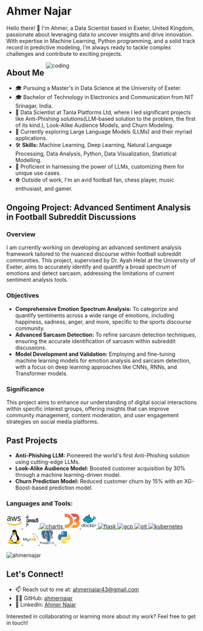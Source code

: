 # Ahmer Najar

Hello there! 👋 I'm Ahmer, a Data Scientist based in Exeter, United Kingdom, passionate about leveraging data to uncover insights and drive innovation. With expertise in Machine Learning, Python programming, and a solid track record in predictive modeling, I'm always ready to tackle complex challenges and contribute to exciting projects.

<img align="right" alt="coding" width="400" src="https://user-
images.githubusercontent.com/55389276/140866485-8fb1c876-9a8f-4d6a-98dc-08c4981eaf70.gif](https://www.google.com/url?sa=i&url=https%3A%2F%2Foutlane.co%2Fnow%2Fnew-shot-programmer-animation%2F&psig=AOvVaw1NCqXeaXj4PXONdbFED7Lj&ust=1712448035028000&source=images&cd=vfe&opi=89978449&ved=0CBEQjRxqFwoTCJDalpqkrIUDFQAAAAAdAAAAABAE)">
## About Me

- 🎓 Pursuing a Master's in Data Science at the University of Exeter.
- 🎓 Bachelor of Technology in Electronics and Communication from NIT Srinagar, India.
- 💼 Data Scientist at Tanla Platforms Ltd, where I led significant projects like Anti-Phishing solutions(LLM-based solution to the problem, the first of its kind.), Look-Alike Audience Models, and Churn Modeling.
- 🌱 Currently exploring Large Language Models (LLMs) and their myriad applications.
- 🛠️ **Skills:** Machine Learning, Deep Learning, Natural Language Processing, Data Analysis, Python, Data Visualization, Statistical Modelling.
- 🤖 Proficient in harnessing the power of LLMs, customizing them for unique use cases.
- ⚽️ Outside of work, I'm an avid football fan, chess player, music enthusiast, and gamer.

## Ongoing Project: Advanced Sentiment Analysis in Football Subreddit Discussions

### Overview

I am currently working on developing an advanced sentiment analysis framework tailored to the nuanced discourse within football subreddit communities. This project, supervised by Dr. Ayah Helal at the University of Exeter, aims to accurately identify and quantify a broad spectrum of emotions and detect sarcasm, addressing the limitations of current sentiment analysis tools.

### Objectives

- **Comprehensive Emotion Spectrum Analysis:** To categorize and quantify sentiments across a wide range of emotions, including happiness, sadness, anger, and more, specific to the sports discourse community.
- **Advanced Sarcasm Detection:** To refine sarcasm detection techniques, ensuring the accurate identification of sarcasm within subreddit discussions.
- **Model Development and Validation:** Employing and fine-tuning machine learning models for emotion analysis and sarcasm detection, with a focus on deep learning approaches like CNNs, RNNs, and Transformer models.

### Significance

This project aims to enhance our understanding of digital social interactions within specific interest groups, offering insights that can improve community management, content moderation, and user engagement strategies on social media platforms.

## Past Projects

- **Anti-Phishing LLM:** Pioneered the world's first Anti-Phishing solution using cutting-edge LLMs.
- **Look-Alike Audience Model:** Boosted customer acquisition by 30% through a machine learning-driven model.
- **Churn Prediction Model:** Reduced customer churn by 15% with an XG-Boost-based prediction model.

<h3 align="left">Languages and Tools:</h3>
<p align="left"> <a href="https://aws.amazon.com" target="_blank" rel="noreferrer"> <img src="https://raw.githubusercontent.com/devicons/devicon/master/icons/amazonwebservices/amazonwebservices-original-wordmark.svg" alt="aws" width="40" height="40"/> </a> <a href="https://canvasjs.com" target="_blank" rel="noreferrer"> <img src="https://raw.githubusercontent.com/Hardik0307/Hardik0307/master/assets/canvasjs-charts.svg" alt="canvasjs" width="40" height="40"/> </a> <a href="https://www.chartjs.org" target="_blank" rel="noreferrer"> <img src="https://www.chartjs.org/media/logo-title.svg" alt="chartjs" width="40" height="40"/> </a> <a href="https://d3js.org/" target="_blank" rel="noreferrer"> <img src="https://raw.githubusercontent.com/devicons/devicon/master/icons/d3js/d3js-original.svg" alt="d3js" width="40" height="40"/> </a> <a href="https://www.docker.com/" target="_blank" rel="noreferrer"> <img src="https://raw.githubusercontent.com/devicons/devicon/master/icons/docker/docker-original-wordmark.svg" alt="docker" width="40" height="40"/> </a> <a href="https://flask.palletsprojects.com/" target="_blank" rel="noreferrer"> <img src="https://www.vectorlogo.zone/logos/pocoo_flask/pocoo_flask-icon.svg" alt="flask" width="40" height="40"/> </a> <a href="https://cloud.google.com" target="_blank" rel="noreferrer"> <img src="https://www.vectorlogo.zone/logos/google_cloud/google_cloud-icon.svg" alt="gcp" width="40" height="40"/> </a> <a href="https://git-scm.com/" target="_blank" rel="noreferrer"> <img src="https://www.vectorlogo.zone/logos/git-scm/git-scm-icon.svg" alt="git" width="40" height="40"/> </a> <a href="https://kubernetes.io" target="_blank" rel="noreferrer"> <img src="https://www.vectorlogo.zone/logos/kubernetes/kubernetes-icon.svg" alt="kubernetes" width="40" height="40"/> </a> <a href="https://www.linux.org/" target="_blank" rel="noreferrer"> <img src="https://raw.githubusercontent.com/devicons/devicon/master/icons/linux/linux-original.svg" alt="linux" width="40" height="40"/> </a> <a href="https://www.mysql.com/" target="_blank" rel="noreferrer"> <img src="https://raw.githubusercontent.com/devicons/devicon/master/icons/mysql/mysql-original-wordmark.svg" alt="mysql" width="40" height="40"/> </a> <a href="https://www.postgresql.org" target="_blank" rel="noreferrer"> <img src="https://raw.githubusercontent.com/devicons/devicon/master/icons/postgresql/postgresql-original-wordmark.svg" alt="postgresql" width="40" height="40"/> </a> <a href="https://www.python.org" target="_blank" rel="noreferrer"> <img src="https://raw.githubusercontent.com/devicons/devicon/master/icons/python/python-original.svg" alt="python" width="40" height="40"/> </a> </p>

<p><img align="center" src="https://github-readme-stats.vercel.app/api/top-langs?username=ahmernajar&show_icons=true&locale=en&layout=compact" alt="ahmernajar" /></p>


## Let's Connect!

- 📫 Reach out to me at: ahmernajar43@gmail.com
- 👨‍💻 GitHub: [ahmernajar](https://github.com/ahmernajar)
- 🤝 LinkedIn: [Ahmer Najar](https://www.linkedin.com/in/ahmer-najar-8619b0164/)

Interested in collaborating or learning more about my work? Feel free to get in touch!

